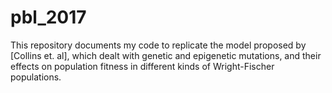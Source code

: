 # pbl_2017
This repository documents my code to replicate the model proposed by [Collins et. al], which dealt with genetic and epigenetic mutations, and their effects on population fitness in different kinds of Wright-Fischer populations.

